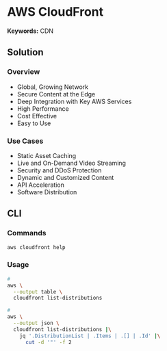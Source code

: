 # AWS CloudFront

**Keywords:** CDN

## Solution

### Overview

- Global, Growing Network
- Secure Content at the Edge
- Deep Integration with Key AWS Services
- High Performance
- Cost Effective
- Easy to Use

### Use Cases

- Static Asset Caching
- Live and On-Demand Video Streaming
- Security and DDoS Protection
- Dynamic and Customized Content
- API Acceleration
- Software Distribution

## CLI

### Commands

```sh
aws cloudfront help
```

### Usage

```sh
#
aws \
  --output table \
  cloudfront list-distributions

#
aws \
  --output json \
  cloudfront list-distributions |\
    jq '.DistributionList | .Items | .[] | .Id' |\
      cut -d '"' -f 2
```

<!--
aws cloudfront create-invalidation \
  --distribution-id ${{ secrets.WEBAPP_AWS_CLOUDFRONT_DISTRIBUTION }} \
  --paths "/*"
-->
